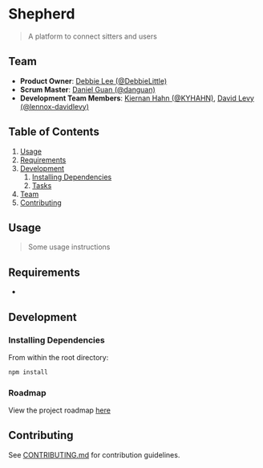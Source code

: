 # Shepherd

> A platform to connect sitters and users

## Team

  - __Product Owner__: [Debbie Lee (@DebbieLittle)](https://github.com/DebbieLittle)
  - __Scrum Master__: [Daniel Guan (@danguan)](https://github.com/danguan)
  - __Development Team Members__: [Kiernan Hahn (@KYHAHN)](https://github.com/KYHAHN), [David Levy (@lennox-davidlevy)](https://github.com/lennox-davidlevy)

## Table of Contents

1. [Usage](#Usage)
1. [Requirements](#requirements)
1. [Development](#development)
    1. [Installing Dependencies](#installing-dependencies)
    1. [Tasks](#tasks)
1. [Team](#team)
1. [Contributing](#contributing)

## Usage

> Some usage instructions

## Requirements

- 

## Development

### Installing Dependencies

From within the root directory:

```sh
npm install
```

### Roadmap

View the project roadmap [here](LINK_TO_PROJECT_ISSUES)


## Contributing

See [CONTRIBUTING.md](_CONTRIBUTING.md) for contribution guidelines.
